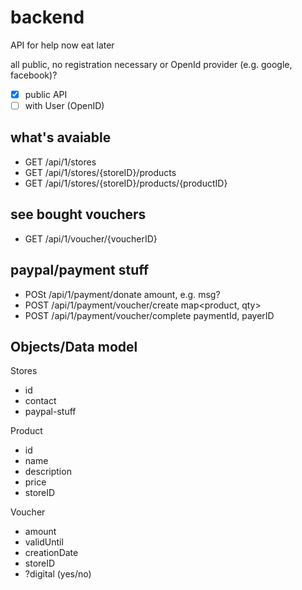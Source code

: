 # backend
API for help now eat later

all public, no registration necessary or OpenId provider (e.g. google, facebook)?

- [x] public API
- [ ] with User (OpenID)

## what's avaiable

- GET /api/1/stores                                   
- GET /api/1/stores/{storeID}/products                
- GET /api/1/stores/{storeID}/products/{productID}    

## see bought vouchers

- GET /api/1/voucher/{voucherID}

## paypal/payment stuff

- POSt /api/1/payment/donate                              amount, e.g. msg?
- POST /api/1/payment/voucher/create                      map<product, qty>   
- POST /api/1/payment/voucher/complete                    paymentId, payerID

## Objects/Data model

Stores
 - id
 - contact
 - paypal-stuff

Product
- id
- name
- description
- price
- storeID 

Voucher
- amount
- validUntil
- creationDate
- storeID
- ?digital (yes/no)




  



